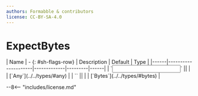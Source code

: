 ```yaml
---
authors: Formabble & contributors
license: CC-BY-SA-4.0
---
```



# ExpectBytes

<div class="sh-parameters" markdown="1">
| Name | - {: #sh-flags-row} | Description | Default | Type |
|------|---------------------|-------------|---------|------|
| `<input>` || | | [`Any`](../../types/#any) |
| `<output>` || | | [`Bytes`](../../types/#bytes) |

</div>



--8<-- "includes/license.md"

